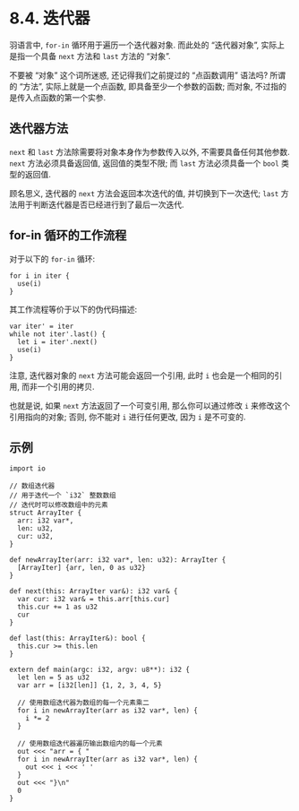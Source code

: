 # 8.4. 迭代器

羽语言中, `for-in` 循环用于遍历一个迭代器对象. 而此处的 “迭代器对象”, 实际上是指一个具备 `next` 方法和 `last` 方法的 “对象”.

不要被 “对象” 这个词所迷惑, 还记得我们之前提过的 “点函数调用” 语法吗? 所谓的 “方法”, 实际上就是一个点函数, 即具备至少一个参数的函数; 而对象, 不过指的是传入点函数的第一个实参.

## 迭代器方法

`next` 和 `last` 方法除需要将对象本身作为参数传入以外, 不需要具备任何其他参数. `next` 方法必须具备返回值, 返回值的类型不限; 而 `last` 方法必须具备一个 `bool` 类型的返回值.

顾名思义, 迭代器的 `next` 方法会返回本次迭代的值, 并切换到下一次迭代; `last` 方法用于判断迭代器是否已经进行到了最后一次迭代.

## for-in 循环的工作流程

对于以下的 `for-in` 循环:

```yu
for i in iter {
  use(i)
}
```

其工作流程等价于以下的伪代码描述:

```
var iter' = iter
while not iter'.last() {
  let i = iter'.next()
  use(i)
}
```

注意, 迭代器对象的 `next` 方法可能会返回一个引用, 此时 `i` 也会是一个相同的引用, 而非一个引用的拷贝.

也就是说, 如果 `next` 方法返回了一个可变引用, 那么你可以通过修改 `i` 来修改这个引用指向的对象; 否则, 你不能对 `i` 进行任何更改, 因为 `i` 是不可变的.

## 示例

```yu
import io

// 数组迭代器
// 用于迭代一个 `i32` 整数数组
// 迭代时可以修改数组中的元素
struct ArrayIter {
  arr: i32 var*,
  len: u32,
  cur: u32,
}

def newArrayIter(arr: i32 var*, len: u32): ArrayIter {
  [ArrayIter] {arr, len, 0 as u32}
}

def next(this: ArrayIter var&): i32 var& {
  var cur: i32 var& = this.arr[this.cur]
  this.cur += 1 as u32
  cur
}

def last(this: ArrayIter&): bool {
  this.cur >= this.len
}

extern def main(argc: i32, argv: u8**): i32 {
  let len = 5 as u32
  var arr = [i32[len]] {1, 2, 3, 4, 5}

  // 使用数组迭代器为数组的每一个元素乘二
  for i in newArrayIter(arr as i32 var*, len) {
    i *= 2
  }

  // 使用数组迭代器遍历输出数组内的每一个元素
  out <<< "arr = { "
  for i in newArrayIter(arr as i32 var*, len) {
    out <<< i <<< ' '
  }
  out <<< "}\n"
  0
}
```
